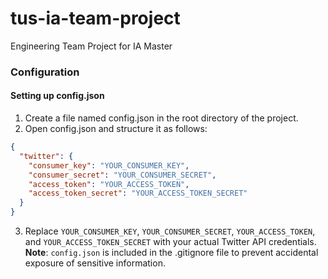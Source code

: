 # tus-ia-team-project

Engineering Team Project for IA Master

### Configuration

#### Setting up config.json

1. Create a file named config.json in the root directory of the project.
2. Open config.json and structure it as follows:

```json
{
  "twitter": {
    "consumer_key": "YOUR_CONSUMER_KEY",
    "consumer_secret": "YOUR_CONSUMER_SECRET",
    "access_token": "YOUR_ACCESS_TOKEN",
    "access_token_secret": "YOUR_ACCESS_TOKEN_SECRET"
  }
}
```

3. Replace `YOUR_CONSUMER_KEY`, `YOUR_CONSUMER_SECRET`, `YOUR_ACCESS_TOKEN`, and `YOUR_ACCESS_TOKEN_SECRET` with your actual Twitter API credentials.
   **Note**: `config.json` is included in the .gitignore file to prevent accidental exposure of sensitive information.
